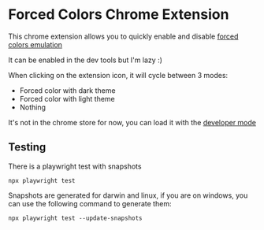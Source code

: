 # Forced Colors Chrome Extension

This chrome extension allows you to quickly enable and disable [forced colors emulation](https://learn.microsoft.com/en-us/microsoft-edge/devtools-guide-chromium/whats-new/2022/02/devtools#emulate-forced-colors-mode)

It can be enabled in the dev tools but I'm lazy :)

When clicking on the extension icon, it will cycle between 3 modes:

- Forced color with dark theme
- Forced color with light theme
- Nothing

It's not in the chrome store for now, you can load it with the [developer mode](https://developer.chrome.com/docs/extensions/mv2/getstarted/#manifest)

## Testing

There is a playwright test with snapshots

```
npx playwright test
```

Snapshots are generated for darwin and linux, if you are on windows, you can use the following command to generate them:

```
npx playwright test --update-snapshots
```
